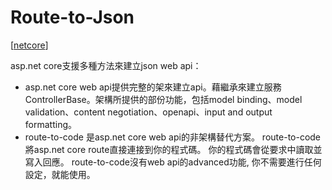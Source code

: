# Route-to-Json

[[netcore]]

asp.net core支援多種方法來建立json web api：
- asp.net core web api提供完整的架來建立api。藉繼承來建立服務ControllerBase。架構所提供的部份功能，包括model binding、model validation、content negotiation、openapi、input and output formatting。
- route-to-code 是asp.net core web api的非架構替代方案。
    route-to-code將asp.net core route直接連接到你的程式碼。
    你的程式碼會從要求中讀取並寫入回應。
    route-to-code沒有web api的advanced功能, 你不需要進行任何設定，就能使用。



[//begin]: # "Autogenerated link references for markdown compatibility"
[netcore]: netcore.md "netcore"
[//end]: # "Autogenerated link references"